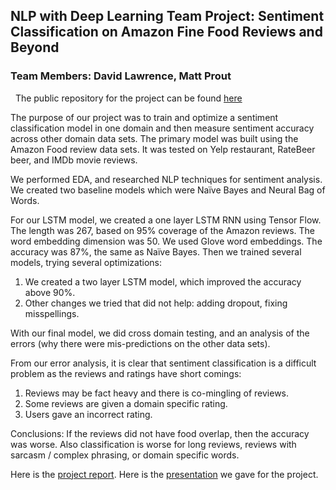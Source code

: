 ## NLP with Deep Learning Team Project: Sentiment Classification on Amazon Fine Food Reviews and Beyond

### Team Members: David Lawrence, Matt Prout

&nbsp;
The public repository for the project can be found [here](https://github.com/dlarance/w266_final_project)
&nbsp;

The purpose of our project was to train and optimize a sentiment classification model in one domain and then measure sentiment accuracy across other domain data sets.  The primary model was built using the Amazon Food review data sets. It was tested on Yelp restaurant, RateBeer beer, and IMDb movie reviews.

We performed EDA, and researched NLP techniques for sentiment analysis.  We created two baseline models which were Naïve Bayes and Neural Bag of Words.

For our LSTM model, we created a one layer LSTM RNN using Tensor Flow.  The length was 267, based on 95% coverage of the Amazon reviews.  The word embedding dimension was 50.  We used Glove word embeddings.  The accuracy was 87%, the same as Naïve Bayes.  Then we trained several models, trying several optimizations:
1. We created a two layer LSTM model, which improved the accuracy above 90%.
2. Other changes we tried that did not help: adding dropout, fixing misspellings.

With our final model, we did cross domain testing, and an analysis of the errors (why there were mis-predictions on the other data sets).

From our error analysis, it is clear that sentiment classification is a difficult problem as the reviews and ratings have short comings:
1. Reviews may be fact heavy and there is co-mingling of reviews.
2. Some reviews are given a domain specific rating.
3. Users gave an incorrect rating.

Conclusions:
If the reviews did not have food overlap, then the accuracy was worse.  Also classification is worse for long reviews, reviews with sarcasm / complex phrasing, or domain specific words.

Here is the [project report](./W266_Project_Report.pdf).
Here is the [presentation](./W266_Project_Presentation.pdf) we gave for the project.

